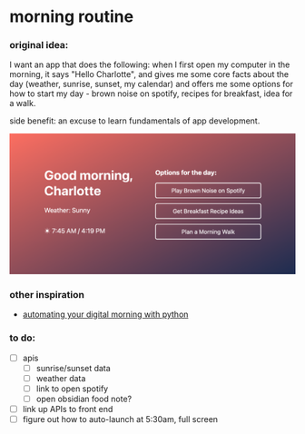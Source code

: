 # morning routine

### original idea:

I want an app that does the following: when I first open my computer in the morning, it says "Hello Charlotte", and gives me some core facts about the day (weather, sunrise, sunset, my calendar) and offers me some options for how to start my day - brown noise on spotify, recipes for breakfast, idea for a walk.

side benefit: an excuse to learn fundamentals of app development.

![app.png](app.png)

### other inspiration

- [automating your digital morning with python](https://www.youtube.com/watch?v=jIf-hTf1Yf8)

### to do:

- [ ] apis
  - [ ] sunrise/sunset data
  - [ ] weather data
  - [ ] link to open spotify
  - [ ] open obsidian food note?
- [ ] link up APIs to front end
- [ ] figure out how to auto-launch at 5:30am, full screen
